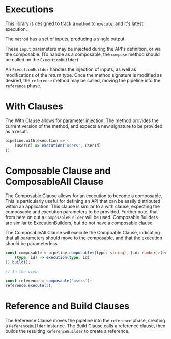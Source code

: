 # Executions

This library is designed to track a `method` to `execute`, and it's latest execution.

The `method` has a set of inputs, producing a single output.

These `input` parameters may be injected during the API's definition, or via the composable. (To handle as a composable, the `compose` method should be called on the `ExecutionBuilder`)

An `ExecutionBuilder` handles the injection of inputs, as well as modifications of the return type. Once the method signature is modified as desired, the `reference` method may be called, moving the pipeline into the `reference` phase.

# With Clauses

The With Clause allows for parameter injection. The method provides the current version of the method, and expects a new signature to be provided as a result.

```ts
pipeline.with(execution => (
    (userId) => execution('users', userId)
))
```

# Composable Clause and ComposableAll Clause

The Composable Clause allows for an execution to become a composable. This is particularly useful for defining an API that can be easily distributed within an application. This clause is similar to a with clause, expecting the composable and execution parameters to be provided. Further note, that from here on out a `ComposableBuilder` will be used. Composable Builders are similar to ExecutionBuilders, but do not have a composable clause.

The ComposableAll Clause will execute the Compoable Clause, indicating that all parameters should move to the composable, and that the execution should be parameterless.

```ts
const composable = pipeline.composable<[type: string], [id: number]>(execution => (
    (type, id) => execution(type, id)
)).build();

// In the view

const reference = composable('users');
reference.execute(3);
```

# Reference and Build Clauses

The Reference Clause moves the pipeline into the `reference` phase, creating a `ReferenceBuilder` instance.
The Build Clause calls a reference clause, then builds the resulting `ReferenceBuilder` to create a reference.